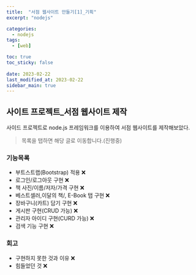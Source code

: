 ```yaml
---
title:  "서점 웹사이트 만들기[1]_기획"
excerpt: "nodejs"

categories:
  - nodejs
tags:
  - [web]

toc: true
toc_sticky: false
 
date: 2023-02-22
last_modified_at: 2023-02-22
sidebar_main: true
---
```

<!--
문제 🔍
풀이 🎯 ⭕ ❌
주의할 점 🚨
짚고갈 점 ✏️
기타 🔥🌝🪐🔔
-->
## 사이트 프로젝트_서점 웹사이트 제작
사이드 프로젝트로 node.js 프레임워크를 이용하여 서점 웹사이트를 제작해보았다.

> 목록을 탭하면 해당 글로 이동합니다.(진행중)

### 기능목록
- 부트스트랩(Bootstrap) 적용 ❌
- 로그인/로그아웃 구현 ❌
- 책 사진/이름/저자/가격 구현 ❌
- 베스트셀러,이달의 책/, E-Book 탭 구현 ❌
- 장바구니(카트) 담기 구현 ❌
- 게시판 구현(CRUD 가능) ❌
- 관리자 아이디 구현(CURD 가능) ❌
- 검색 기능 구현 ❌

### 회고
- 구현하지 못한 것과 이유 ❌
- 힘들었던 것 ❌